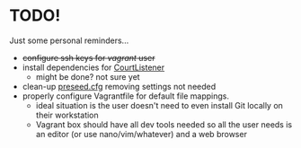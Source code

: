 # TODO!
Just some personal reminders...

* ~~configure ssh keys for _vagrant_ user~~
* install dependencies for [CourtListener](https://github.com/freelawproject/courtlistener)
  * might be done? not sure yet
* clean-up [preseed.cfg](./http/preseed.conf) removing settings not needed
* properly configure Vagrantfile for default file mappings.
  * ideal situation is the user doesn't need to even install Git locally on
  their workstation
  * Vagrant box should have all dev tools needed so all the user needs is an
  editor (or use nano/vim/whatever) and a web browser
